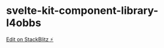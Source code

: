 # svelte-kit-component-library-l4obbs

[Edit on StackBlitz ⚡️](https://stackblitz.com/edit/svelte-kit-component-library-l4obbs)